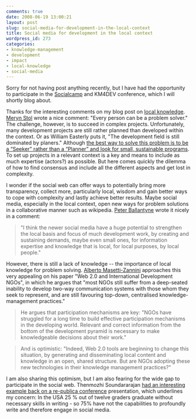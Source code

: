 ```yaml
---
comments: true
date: 2008-06-19 13:00:21
layout: post
slug: social-media-for-development-in-the-local-context
title: Social media for development in the local context
wordpress_id: 273
categories:
- knowledge-management
- development
- impact
- local-knowledge
- social-media
---
```


Sorry for not having post anything recently, but I have had the opportunity to participate in the [Socialcamp](http://socialcamp.mixxt.de/) and KM4DEV conference, which I will shortly blog about.

Thanks for the interesting comments on my blog post on [local knowledge](http://www.crisscrossed.net/2008/05/12/complexity-trap-local-vs-global-knowledge-in-development-work/). [Meryn Stol](http://del.icio.us/meryn) wrote a nice comment: "Every person can be a problem solver." The challenge, however, is to succeed in complex projects. Unfortunately, many development projects are still rather planned than developed within the context. Or as William Easterly puts it, "The development field is still dominated by planers." Although  [the best way to solve this problem is to be a “Seeker” rather than a “Planner” and look for small, sustainable programs](http://kirstyne.wordpress.com/2007/09/18/the-white-mans-burden-what-you-probably-never-knew-about-poverty/). To set up projects in a relevant context is a key and means to include as much expertise (actors?) as possible. But here comes quickly the dilemma of how to find consensus and include all the different aspects and get lost in complexity.

I wonder if the social web can offer ways to potentially bring more transparency, collect more, particularly local, wisdom and gain better ways to cope with complexity and lastly achieve better results. Maybe social media, especially in the local context, open new ways for problem solutions in a collaborative manner such as wikipedia. [Peter Ballantyne](http://www.euforic.org/) wrote it nicely in a comment:


> "I think the newer social media have a huge potential to strengthen the local basis and focus of much development work, by creating and sustaining demands, maybe even small ones, for information expertise and knowledge that is local, for local purposes, by local people."


However, there is still a lack of knowledge -- the importance of local knowledge for problem solving. [Alberto Masetti-Zannini](http://globalab.wordpress.com/) approaches this very appealing on his paper "Web 2.0 and International Development NGOs", in which he argues that "most NGOs still suffer from a deep-seated inability to develop two-way communication systems with those whom they seek to represent, and are still favouring top-down, centralised knowledge-management practices."


> He argues that participation mechanisms are key: "NGOs have struggled for a long time to build effective participation mechanisms in the developing world. Relevant and correct information from the bottom of the development pyramid is necessary to make knowledgeable decisions about their work."




> And is optimistic: "Indeed, Web 2.0 tools are beginning to change this situation, by generating and disseminating local content and knowledge in an open, shared structure. But are NGOs adopting these new technologies in their knowledge management practices?"


I am also sharing this optimism, but I am also fearing for the wide gap to participate in the social web.  Thenmozhi Soundararajan [had an interesting example  back on a re-publica conference](http://www.hobnox.com/index.1042.html?stg[content_id]=9f4a95e0eff4123925ce2977fc64c6af&random=d4f21ecitizen) presentation, which underlines my concern: In the USA 25 % out of twelve graders graduate without necessary skills in writing - so 75% have not the capabilities to profoundly write and therefore engage in social media.
